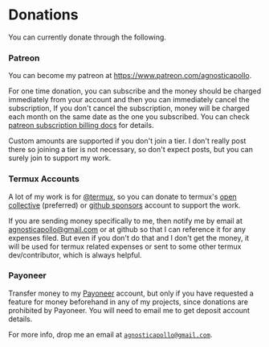 # Donations

You can currently donate through the following.

### Patreon

You can become my patreon at https://www.patreon.com/agnosticapollo.

For one time donation, you can subscribe and the money should be charged immediately from your account and then you can immediately cancel the subscription, If you don't cancel the subscription, money will be charged each month on the same date as the one you subscribed. You can check [patreon subscription billing docs](https://support.patreon.com/hc/en-us/articles/8779192853261) for details.

Custom amounts are supported if you don't join a tier. I don't really post there so joining a tier is not necessary, so don't expect posts, but you can surely join to support my work.


<!---
### Crypto Currency

- `Bitcoin (BTC)`: `1JWHWzNTbveE5mR6r4uqYpYPyEkCcLt81R`
- `Ethereum (ETH)`: `0xc433f12128e90c292dcf1133f730742e67a68013`

- `TetherUS (USDT)`
	- On `Ethereum (ETH)` network: `0xc433f12128e90c292dcf1133f730742e67a68013`
	- On `Tether` network: `1Ehe218XVrXYA4ao9Qfsrc8tYKhvYJ2JgK`
	- On `Tron (TRX)` network: `TY71H66UyTQyoTohgGCAZecPsuvYoPd5MM`
-->


### Termux Accounts

A lot of my work is for [@termux](https://github.com/termux), so you can donate to termux's [open collective](https://termux.com/en/donate#open-collective) (preferred) or [github sponsors](https://termux.com/en/donate#github-sponsors) account to support the work.

If you are sending money specifically to me, then notify me by email at agnosticapollo@gmail.com or at github so that I can reference it for any expenses filed. But even if you don't do that and I don't get the money, it will be used for termux related expenses or sent to some other termux dev/contributor, which is always helpful.


### Payoneer

Transfer money to my [Payoneer](https://www.payoneer.com/) account, but only if you have requested a feature for money beforehand in any of my projects, since donations are prohibited by Payoneer. You will need to email me to get deposit account details.



For more info, drop me an email at [`agnosticapollo@gmail.com`](mailto:agnosticapollo@gmail.com).
